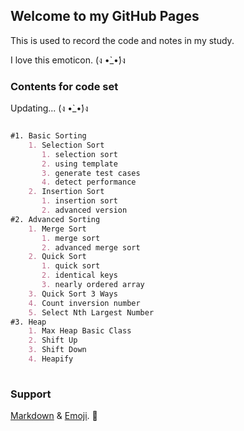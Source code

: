## Welcome to my GitHub Pages

This is used to record the code and notes in my study.

I love this emoticon. (ง •̀_•́)ง

### Contents for code set

Updating... (ง •̀_•́)ง

```markdown

#1. Basic Sorting
    1. Selection Sort
       1. selection sort
       2. using template
       3. generate test cases
       4. detect performance
    2. Insertion Sort
       1. insertion sort
       2. advanced version
#2. Advanced Sorting
    1. Merge Sort
       1. merge sort
       2. advanced merge sort
    2. Quick Sort
       1. quick sort
       2. identical keys
       3. nearly ordered array
    3. Quick Sort 3 Ways
    4. Count inversion number
    5. Select Nth Largest Number
#3. Heap
    1. Max Heap Basic Class
    2. Shift Up
    3. Shift Down
    4. Heapify
    
```

### Support

[Markdown](https://guides.github.com/features/mastering-markdown/) & 
[Emoji](https://github.com/ikatyang/emoji-cheat-sheet/blob/master/README.md). :crossed_fingers:


